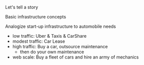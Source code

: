 
Let's tell a story

Basic infrastructure concepts

Analogize start-up infrastructure to automobile needs

- low traffic: Uber & Taxis & CarShare
- modest traffic: Car Lease
- high traffic: Buy a car, outsource maintenance
  - then do your own maintenance
- web scale: Buy a fleet of cars and hire an army of mechanics
